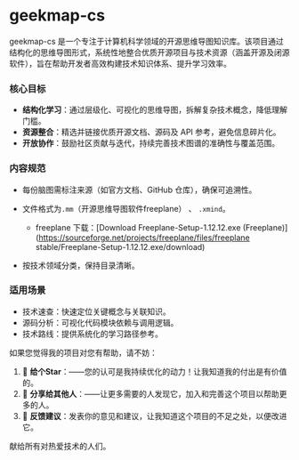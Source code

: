 # geekmap-cs

geekmap-cs 是一个专注于计算机科学领域的开源思维导图知识库。该项目通过结构化的思维导图形式，系统性地整合优质开源项目与技术资源（涵盖开源及闭源软件），旨在帮助开发者高效构建技术知识体系、提升学习效率。

### 核心目标

- **结构化学习**：通过层级化、可视化的思维导图，拆解复杂技术概念，降低理解门槛。  
- **资源整合**：精选并链接优质开源文档、源码及 API 参考，避免信息碎片化。  
- **开放协作**：鼓励社区贡献与迭代，持续完善技术图谱的准确性与覆盖范围。  

### 内容规范

- 每份脑图需标注来源（如官方文档、GitHub 仓库），确保可追溯性。  
- 文件格式为`.mm`（开源思维导图软件freeplane） 、 `.xmind`。
  - freeplane 下载：[Download Freeplane-Setup-1.12.12.exe (Freeplane)](https://sourceforge.net/projects/freeplane/files/freeplane stable/Freeplane-Setup-1.12.12.exe/download)

- 按技术领域分类，保持目录清晰。  

### 适用场景

- 技术速查：快速定位关键概念与关联知识。  
- 源码分析：可视化代码模块依赖与调用逻辑。  
- 技术路线：提供系统化的学习路径参考。  

如果您觉得我的项目对您有帮助，请不妨： 

1. 🌟 **给个Star**：——您的认可是我持续优化的动力！让我知道我的付出是有价值的。
2. 📢 **分享给其他人**：——让更多需要的人发现它，加入和完善这个项目以帮助更多的人。 
3. 💬 **反馈建议**：发表你的意见和建议，让我知道这个项目的不足之处，以便改进它。

献给所有对热爱技术的人们。
